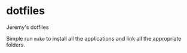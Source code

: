 # dotfiles

Jeremy's dotfiles

Simple run `make` to install all the applications and link all the appropriate folders.
